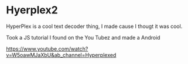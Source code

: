 # Hyerplex2
HyperPlex is a cool text decoder thing, I made cause I thougt it was cool.

Took a JS tutorial I found on the You Tubez and made a Android 


https://www.youtube.com/watch?v=W5oawMJaXbU&ab_channel=Hyperplexed
